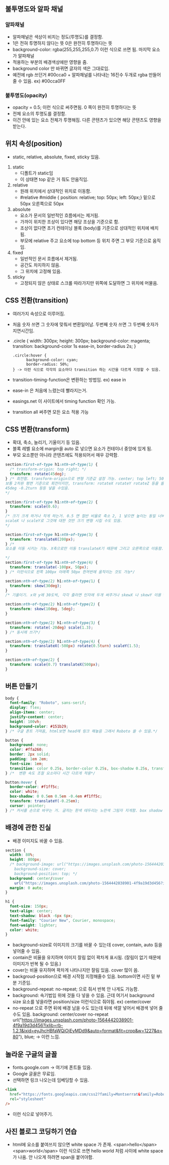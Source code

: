 ## 불투명도와 알파 채널

### 알파채널

- 알파채널은 색상이 비치는 정도(투명도)를 결정함.
- 1은 전혀 투명하지 않다는 뜻 0은 완전히 투명하다는 뜻
- background-color: rgba(255,255,255,0.7) 이런 식으로 쓰면 됨. 마지막 요소가 알파채널
- 적용하는 부분의 배경색상에만 영향을 줌.
- background color 만 바뀌면 글자의 색은 그대로임.
- 예전에 rgb 쓰던거 #00cca0 + 알파채널를 나타내는 16진수 두개로 rgba 만들어 줄 수 있음. ex) #00cca0FF

### 불투명도(opacity)

- opacity = 0.5; 이런 식으로 써주면됨. 0 쪽이 완전히 투명하다는 뜻
- 전체 요소의 투명도를 결정함.
- 이건 안에 있는 요소 전체가 투명해짐. 다른 콘텐츠가 있으면 해당 콘텐츠도 영향을 받는다.

## 위치 속성(position)

- static, relative, absolute, fixed, sticky 있음.

1. static
   - 디폴트가 static임
   - 이 상태면 top 같은 거 줘도 안움직임.
2. relative
   - 원래 위치에서 상대적인 위치로 이동함.
   - #relative #middle {
     position: relative;
     top: 50px;
     left: 50px;} 밑으로 50px 오른쪽으로 50px
3. absolute
   - 요소가 문서의 일반적인 흐름에서는 제거됨.
   - 가까이 위치한 조상이 있다면 해당 조상을 기준으로 함.
   - 조상이 없다면 초기 컨테이닝 블록 (body)를 기준으로 상대적인 위치에 배치됨.
   - 부모에 relative 주고 요소에 top bottom 등 위치 주면 그 부모 기준으로 움직임.
4. fixed
   - 일반적인 문서 흐름에서 제거됨.
   - 공간도 차지하지 않음.
   - 그 위치에 고정해 있음.
5. sticky
   - 고정되지 않은 상태로 스크롤 따라가지만 위쪽에 도달하면 그 위치에 머물음.

## CSS 전환(transition)

- 여러가지 속성으로 이루어짐.
- 처음 숫자 쓰면 그 숫자에 맞춰서 변환일어남. 두번째 숫자 쓰면 그 두번째 숫자가 지연시간임.
- .circle {
  width: 300px;
  height: 300px;
  background-color: magenta;
  transition: background-color 1s ease-in, border-radius 2s;
  }

      .circle:hover {
      		background-color: cyan;
      		border-radius: 50%;
      } -> 이런 식으로 각각의 요소마다 transition 하는 시간을 다르게 지정할 수 있음.

- transition-timing-function은 변환하는 방법임. ex) ease in
- ease-in 은 처음에 느렸는데 빨라지는거.
- easings.net 이 사이트에서 timing function 확인 가능.
- transition all 써주면 모든 요소 적용 가능

## CSS 변환(transform)

- 확대, 축소, 늘리기, 기울이기 등 있음.
- 블록 레벨 요소에 margin을 auto 로 넣으면 요소가 컨테이너 중앙에 있게 됨.
- 부모 요소뿐만 아니라 콘텐츠에도 적용되어서 매우 강력함.

```css
section:first-of-type h1:nth-of-type(1) {
  /* transform-origin: top right; */
  transform: rotate(45deg);
} /* 회전함. transform-origin으로 변형 기준값 설정 가능. center; top left; 50px 5px; 등등
보통 2차원 평면 기준으로 회전이지만, transform: rotateX rotateY rotateZ 등을 쓸 수있음.
45deg -0.2turn 등등 넣을 수있음.
*/

section:first-of-type h1:nth-of-type(2) {
  transform: scale(0.6);
}
/* 크기 크게 하거나 작게 하는거. 0.5 면 절반 비율로 축소 2, 1 넣으면 높이는 동일 너비 두배
scaleX 나 scaleY로 그것에 대한 것만 크기 변형 시킬 수도 있음.
*/

section:first-of-type h1:nth-of-type(3) {
  transform: translateX(200px);
} /*
요소를 이동 시키는 기능. X축으로만 이동 translateX기 때문에 그리고 오른쪽으로 이동함.

*/
section:first-of-type h1:nth-of-type(4) {
  transform: translate(-100px, 50px);
} /* 이런식으로 왼쪽 100px 아래쪽 50px 한꺼번에 움직이는 것도 가능*/

section:nth-of-type(2) h1:nth-of-type(1) {
  transform: skew(30deg);
}
/* 기울이기. x와 y에 30도씩, 각각 줄라면 인자에 두개 써주거나 skewX 나 skewY 이용 */

section:nth-of-type(2) h1:nth-of-type(2) {
  transform: skew(10deg, 5deg);
}

section:nth-of-type(2) h1:nth-of-type(3) {
  transform: rotate(-20deg) scale(1.3);
} /* 동시에 쓰기*/

section:nth-of-type(2) h1:nth-of-type(4) {
  transform: translateX(-500px) rotate(0.5turn) scaleY(1.5);
}

section:nth-of-type(2) {
  transform: scale(0.7) translateX(500px);
}
```

## 버튼 만들기

```css
body {
  font-family: "Roboto", sans-serif;
  display: flex;
  align-items: center;
  justify-content: center;
  height: 100vh;
  background-color: #151b29;
} /* 구글 폰트 가져옴, html보면 head에 링크 해놓음 그래서 Roboto 쓸 수 있음.*/

button {
  background: none;
  color: #ffa260;
  border: 2px solid;
  padding: 1em 2em;
  font-size: 1em;
  transition: color 0.25s, border-color 0.25s, box-shadow 0.25s, transform 0.25s;
} /*  변환 속도 조절 요소마다 시간 다르게 적용*/

button:hover {
  border-color: #f1ff5c;
  color: white;
  box-shadow: 0 0.5em 0.5em -0.4em #f1ff5c;
  transform: translateY(-0.25em);
  cursor: pointer;
} /* 커서를 손으로 바꾸는 거. 글자는 흰색 테두리는 노란색 그림자 지게함. box shadow 요소에 따른 거는 검색 해봐야할듯. transform으로 Y축으로 띄워줌.*/
```

## 배경에 관한 진실

- 배경 이미지도 바꿀 수 있음.

```css
section {
  width: 80%;
  height: 800px;
  /* background-image: url("https://images.unsplash.com/photo-1564442038901-4f9a19d3d456?ixlib=rb-1.2.1&ixid=eyJhcHBfaWQiOjEyMDd9&auto=format&fit=crop&w=1227&q=80");
    background-size: cover;
    background-position: top; */
  background: center/cover
    url("https://images.unsplash.com/photo-1564442038901-4f9a19d3d456?ixlib=rb-1.2.1&ixid=eyJhcHBfaWQiOjEyMDd9&auto=format&fit=crop&w=1227&q=80");
  margin: 0 auto;
}

h1 {
  font-size: 150px;
  text-align: center;
  text-shadow: black -6px 6px;
  font-family: "Courier New", Courier, monospace;
  font-weight: lighter;
  color: white;
}
```

- background-size로 이미지의 크기를 바꿀 수 있는데 cover, contain, auto 등을 넣어줄 수 있음.
- contain은 비율을 유지하며 이미지 잘림 없이 꽉차게 표시됨. (잘림이 없기 때문에 이미지가 반복 될 수 있음.)
- cover는 비율 유지하며 꽉차게 나타나지만 잘림 있음. cover 많이 씀.
- backgroud-position으로 배경 시작점 지정해줄수 있음. bottom이면 사진 밑 부분 기준임.
- background-repeat: no-repeat; 으로 줘서 반복 안 나게도 가능함.
- background: 속기법임 위에 것들 다 넣을 수 있음. 근데 여기서 background size 요소를 넣을라면 position/size 이런식으로 줘야됨. ex) center/cover
- no-repeat 으로 주면 뒤에 배경 남을 수도 있는데 뒤에 색깔 넣어서 배경색 넣어 줄 수도 있음.
  background: center/cover no-repeat url("https://images.unsplash.com/photo-1564442038901-4f9a19d3d456?ixlib=rb-1.2.1&ixid=eyJhcHBfaWQiOjEyMDd9&auto=format&fit=crop&w=1227&q=80"), blue; -> 이런 느낌.

## 놀라운 구글의 글꼴

- fonts.google.com -> 여기에 폰트들 있음.
- Google 글꼴은 무료임.
- 선택하면 링크 나오는데 임베딩할 수 있음.

```html
<link
  href="https://fonts.googleapis.com/css2?family=Montserrat&family=Roboto:wght@100;400&display=swap"
  rel="stylesheet"
/>
```

- 이런 식으로 넣어주기.

## 사진 블로그 코딩하기 연습

- html에 요소를 붙여쓰지 않으면 white space 가 존재.
  \<span>hello\</span> \<span>world\</span> 이런 식으로 쓰면 hello world 처럼 사이에 white space 가 나옴. 안 나오게 하려면 span을 붙어야함.
